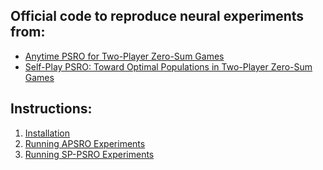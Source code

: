 
## Official code to reproduce neural experiments from:
- [Anytime PSRO for Two-Player Zero-Sum Games](https://arxiv.org/abs/2201.07700) 
- [Self-Play PSRO: Toward Optimal Populations in
Two-Player Zero-Sum Games](https://arxiv.org/abs/2207.06541)

## Instructions:

1. [Installation](/docs/install.md)
2. [Running APSRO Experiments](/docs/apsro.md)
3. [Running SP-PSRO Experiments](/docs/sp-psro.md)
